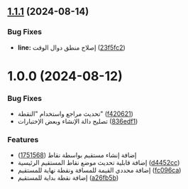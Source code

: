 ## [1.1.1](https://github.com/Anthima-Alaab/JavaScript/compare/v1.1.0...v1.1.1) (2024-08-14)


### Bug Fixes

* **line:** إصلاح منطق دوال الوقت ([23f5fc2](https://github.com/Anthima-Alaab/JavaScript/commit/23f5fc219a4e7bf23d16c11c31b97f3df1333d24))

# 1.0.0 (2024-08-12)


### Bug Fixes

* تحديث مراجع واستخدام "النقطة" ([f420621](https://github.com/Anthima-Alaab/JavaScript/commit/f420621dac96854f132efaf2e26efb7771a78519))
* تصليح دالة الإنشاء وبعض الإختبارات ([836edf1](https://github.com/Anthima-Alaab/JavaScript/commit/836edf16ad4f0c3264e13ddad766aec8dd5ffbe3))


### Features

* إضافة إنشاء مستقيم بواسطة نقاط ([1751568](https://github.com/Anthima-Alaab/JavaScript/commit/1751568f9b31e817e4dad78a21a70085fbe668e0))
* إضافة قابلية تحديث موضع نقاط المستقيم الرئيسية ([d4452cc](https://github.com/Anthima-Alaab/JavaScript/commit/d4452cc014497899aecbfb4a62b7f77e7e1fc89f))
* إضافة محددي القيمة للمسافة ونقطة نهاية للمستقيم ([fc096ca](https://github.com/Anthima-Alaab/JavaScript/commit/fc096caf3b82418f7a16a39cb209dda65e9d8a07))
* إضافة نقطة بداية للمستقيم ([a26fb5b](https://github.com/Anthima-Alaab/JavaScript/commit/a26fb5b787a96734a6815ae9f86bbcb43a680d4a))
